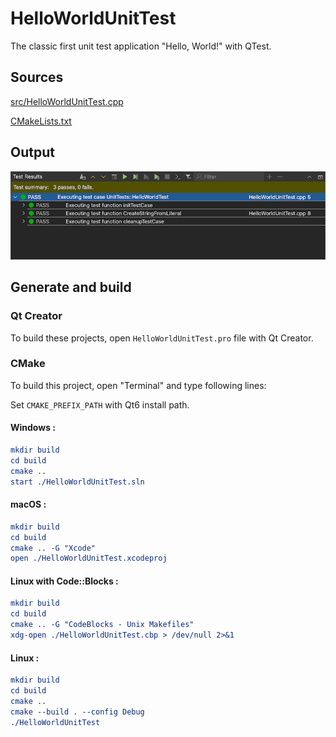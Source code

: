 # HelloWorldUnitTest

The classic first unit test application "Hello, World!" with QTest.

## Sources

[src/HelloWorldUnitTest.cpp](src/HelloWorldUnitTest.cpp)

[CMakeLists.txt](CMakeLists.txt)

## Output

![Screenshot](../../../docs/Pictures/HelloWorldUnitTest.png)

## Generate and build

### Qt Creator

To build these projects, open `HelloWorldUnitTest.pro` file with Qt Creator.

### CMake

To build this project, open "Terminal" and type following lines:

Set `CMAKE_PREFIX_PATH` with Qt6 install path.

#### Windows :

``` cmake
mkdir build
cd build
cmake ..
start ./HelloWorldUnitTest.sln
```

#### macOS :

``` cmake
mkdir build
cd build
cmake .. -G "Xcode"
open ./HelloWorldUnitTest.xcodeproj
```

#### Linux with Code::Blocks :

``` cmake
mkdir build
cd build
cmake .. -G "CodeBlocks - Unix Makefiles"
xdg-open ./HelloWorldUnitTest.cbp > /dev/null 2>&1
```

#### Linux :

``` cmake
mkdir build
cd build
cmake .. 
cmake --build . --config Debug
./HelloWorldUnitTest
```
